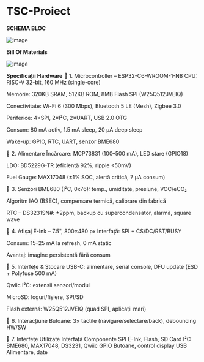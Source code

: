 # TSC-Proiect

**SCHEMA BLOC**

![image](https://github.com/user-attachments/assets/04497d2d-6533-4110-9487-8374a65ec72b)

**Bill Of Materials**

![image](https://github.com/user-attachments/assets/06a7cd74-171f-486c-9443-e97a9c5d8095)

**Specificații Hardware**
🔹 1. Microcontroller – ESP32-C6-WROOM-1-N8
CPU: RISC-V 32-bit, 160 MHz (single-core)

Memorie: 320KB SRAM, 512KB ROM, 8MB Flash SPI (W25Q512JVEIQ)

Conectivitate: Wi-Fi 6 (300 Mbps), Bluetooth 5 LE (Mesh), Zigbee 3.0

Periferice: 4×SPI, 2×I²C, 2×UART, USB 2.0 OTG

Consum: 80 mA activ, 1.5 mA sleep, 20 µA deep sleep

Wake-up: GPIO, RTC, UART, senzor BME680

🔹 2. Alimentare
Încărcare: MCP73831 (100–500 mA), LED stare (GPIO18)

LDO: BD5229G-TR (eficiență 92%, ripple <50mV)

Fuel Gauge: MAX17048 (±1% SOC, alertă critică, 7 µA consum)

🔹 3. Senzori
BME680 (I²C, 0x76): temp., umiditate, presiune, VOC/eCO₂

Algoritm IAQ (BSEC), compensare termică, calibrare din fabrică

RTC – DS3231SN#: ±2ppm, backup cu supercondensator, alarmă, square wave

🔹 4. Afișaj E-Ink – 7.5", 800×480 px
Interfață: SPI + CS/DC/RST/BUSY

Consum: 15–25 mA la refresh, 0 mA static

Avantaj: imagine persistentă fără consum

🔹 5. Interfețe & Stocare
USB-C: alimentare, serial console, DFU update (ESD + Polyfuse 500 mA)

Qwiic I²C: extensii senzori/modul

MicroSD: loguri/fișiere, SPI/SD

Flash externă: W25Q512JVEIQ (quad SPI, aplicații mari)

🔹 6. Interacțiune
Butoane: 3× tactile (navigare/selectare/back), debouncing HW/SW

🔹 7. Interfețe Utilizate
Interfață	Componente
SPI	E-Ink, Flash, SD Card
I²C	BME680, MAX17048, DS3231, Qwiic
GPIO	Butoane, control display
USB	Alimentare, date

